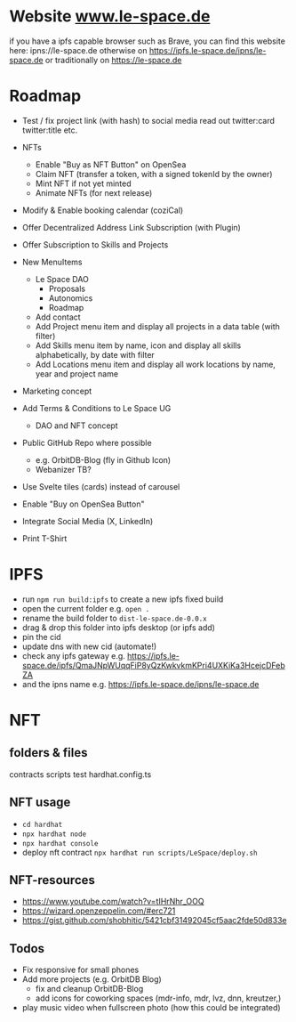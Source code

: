# Website www.le-space.de

if you have a ipfs capable browser such as Brave, you can find this website here: ipns://le-space.de 
otherwise on https://ipfs.le-space.de/ipns/le-space.de
or traditionally on https://le-space.de 

# Roadmap
- Test / fix project link (with hash) to social media read out twitter:card twitter:title etc.
- NFTs
  - Enable "Buy as NFT Button" on OpenSea 
  - Claim NFT (transfer a token, with a signed tokenId by the owner)
  - Mint NFT if not yet minted
  - Animate NFTs (for next release)
- Modify & Enable booking calendar (coziCal)
- Offer Decentralized Address Link Subscription (with Plugin)
- Offer Subscription to Skills and Projects 
- New MenuItems
  - Le Space DAO
    - Proposals
    - Autonomics
    - Roadmap
  - Add contact
  - Add Project menu item and display all projects in a data table (with filter)  
  - Add Skills menu item by name, icon and display all skills alphabetically, by date with filter
  - Add Locations menu item and display all work locations by name, year and project name 
- Marketing concept
- Add Terms & Conditions to Le Space UG
  - DAO and NFT concept
- Public GitHub Repo where possible
  - e.g. OrbitDB-Blog (fly in Github Icon)
  - Webanizer TB?
- Use Svelte tiles (cards) instead of carousel


- Enable "Buy on OpenSea Button"
- Integrate Social Media (X, LinkedIn)
- Print T-Shirt

# IPFS
- run ```npm run build:ipfs``` to create a new ipfs fixed build
- open the current folder e.g. ```open .```
- rename the build folder to ```dist-le-space.de-0.0.x```
- drag & drop this folder into ipfs desktop (or ipfs add)
- pin the cid 
- update dns with new cid (automate!)
- check any ipfs gateway e.g. https://ipfs.le-space.de/ipfs/QmaJNpWUqqFiP8yQzKwkvkmKPri4UXKiKa3HcejcDFebZA
- and the ipns name e.g. https://ipfs.le-space.de/ipns/le-space.de

# NFT
## folders & files
contracts
scripts
test
hardhat.config.ts

## NFT usage
- ```cd hardhat```
- ```npx hardhat node```
- ```npx hardhat console```
- deploy nft contract ```npx hardhat run scripts/LeSpace/deploy.sh```

## NFT-resources
- https://www.youtube.com/watch?v=tIHrNhr_OOQ
- https://wizard.openzeppelin.com/#erc721
- https://gist.github.com/shobhitic/5421cbf31492045cf5aac2fde50d833e


## Todos
- Fix responsive for small phones
- Add more projects (e.g. OrbitDB Blog)
  - fix and cleanup OrbitDB-Blog 
  - add icons for coworking spaces (mdr-info, mdr, lvz, dnn, kreutzer,)
- play music video when fullscreen photo (how this could be integrated)
